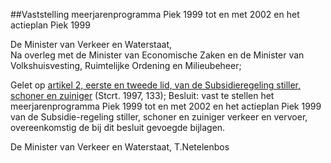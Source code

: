 <meta http-equiv='Content-Type' content='text/html; charset=utf-8' />

##Vaststelling meerjarenprogramma Piek 1999 tot en met 2002 en het actieplan Piek 1999

De Minister van Verkeer en Waterstaat,  
Na overleg met de Minister van Economische Zaken en de Minister van Volkshuisvesting, Ruimtelijke Ordening en Milieubeheer;

Gelet op [artikel 2, eerste en tweede lid, van de Subsidieregeling stiller, schoner en zuiniger](../../../../../../../../../../../../../../ministeriele-regeling/subsidieregeling/stiller/schoner/en/zuiniger/BWBR0008783/README.md) (Stcrt. 1997, 133);
Besluit:     vast te stellen het meerjarenprogramma Piek 1999 tot en met 2002 en het actieplan Piek 1999 van de Subsidie-regeling stiller, schoner en zuiniger verkeer en vervoer, overeenkomstig de bij dit besluit gevoegde bijlagen.     

De 
Minister van Verkeer en Waterstaat, 
T.Netelenbos    
